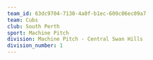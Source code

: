 ```yaml
---
team_id: 63dc9704-7130-4a0f-b1ec-609c06ec09a7
team: Cubs
club: South Perth
sport: Machine Pitch
division: Machine Pitch - Central Swan Hills
division_number: 1
---
```

